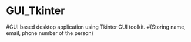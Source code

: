 # GUI_Tkinter
#GUI based desktop application using Tkinter GUI toolkit.
#(Storing name, email, phone number of the person)

